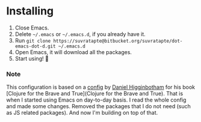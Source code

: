 # Installing

1. Close Emacs.
2. Delete `~/.emacs` or `~/.emacs.d`, if you already have it.
3. Run `git clone https://suvratapte@bitbucket.org/suvratapte/dot-emacs-dot-d.git ~/.emacs.d`
4. Open Emacs, it will download all the packages.
5. Start using! :tada:

### Note

This configuration is based on a [config](https://github.com/flyingmachine/emacs-for-clojure/archive/book1.zip) by [Daniel Higginbotham](https://twitter.com/nonrecursive) for his book [Clojure for the Brave and True](Clojure for the Brave and True). That is when I started using Emacs on day-to-day basis. I read the whole config and made some changes. Removed the packages that I do not need (such as JS related packages). And now I'm building on top of that.

